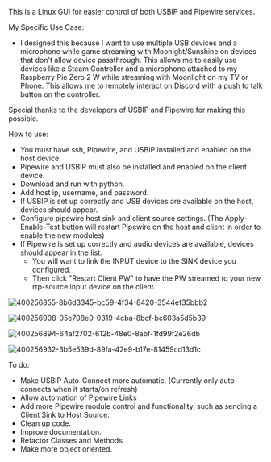 This is a Linux GUI for easier control of both USBIP and Pipewire services.

My Specific Use Case:

- I designed this because I want to use multiple USB devices and a microphone while game streaming with Moonlght/Sunshine on devices that don't allow device passthrough.
This allows me to easily use devices like a Steam Controller and a microphone attached to my Raspberry Pie Zero 2 W while streaming with Moonlight on my TV or Phone. This allows
me to remotely interact on Discord with a push to talk button on the controller.

Special thanks to the developers of USBIP and Pipewire for making this possible.

How to use:
- You must have ssh, Pipewire, and USBIP installed and enabled on the host device.
- Pipewire and USBIP must also be installed and enabled on the client device.
- Download and run with python.
- Add host ip, username, and password.
- If USBIP is set up correctly and USB devices are available on the host, devices should appear.
- Configure pipewire host sink and client source settings. (The Apply-Enable-Test button will restart Pipewire on the host and client in order to enable the new modules)
- If Pipewire is set up correctly and audio devices are available, devices should appear in the list.
  - You will want to link the INPUT device to the SINK device you configured.
  - Then click "Restart Client PW" to have the PW streamed to your new rtp-source input device on the client.

![400256855-8b6d3345-bc59-4f34-8420-3544ef35bbb2](https://github.com/user-attachments/assets/fc5b1639-60f7-4bea-a94e-6283c33fc6bd)

![400256908-05e708e0-0319-4cba-8bcf-bc603a5d5b39](https://github.com/user-attachments/assets/02137f18-eb17-4ec6-9877-8427b8acde61)

![400256894-64af2702-612b-48e0-8abf-1fd99f2e26db](https://github.com/user-attachments/assets/931dbcaf-54c0-4878-9414-56b4f641dd81)

![400256932-3b5e539d-89fa-42e9-b17e-81459cd13d1c](https://github.com/user-attachments/assets/3c0a8671-b301-4b32-93ce-2f11b469867e)

To do:
- Make USBIP Auto-Connect more automatic. (Currently only auto connects when it starts/on refresh)
- Allow automation of Pipewire Links
- Add more Pipewire module control and functionality, such as sending a Client Sink to Host Source.
- Clean up code.
- Improve documentation.
- Refactor Classes and Methods.
- Make more object oriented.

